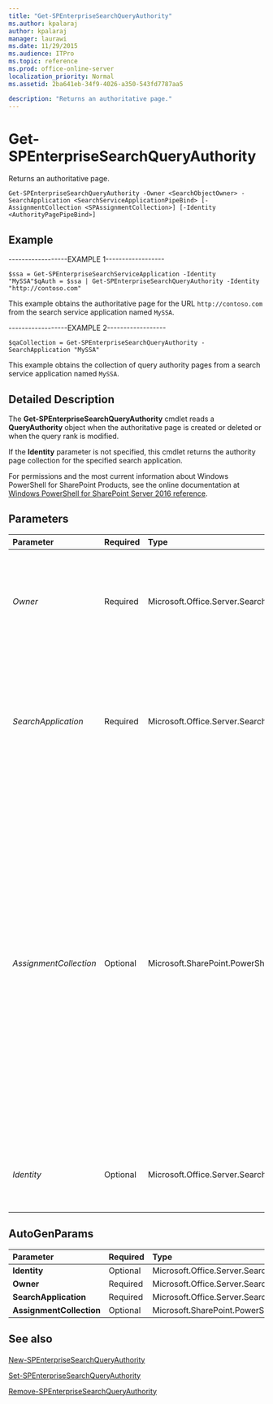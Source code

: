 ```yaml
---
title: "Get-SPEnterpriseSearchQueryAuthority"
ms.author: kpalaraj
author: kpalaraj
manager: laurawi
ms.date: 11/29/2015
ms.audience: ITPro
ms.topic: reference
ms.prod: office-online-server
localization_priority: Normal
ms.assetid: 2ba641eb-34f9-4026-a350-543fd7787aa5

description: "Returns an authoritative page."
---
```


# Get-SPEnterpriseSearchQueryAuthority

Returns an authoritative page.
  
```
Get-SPEnterpriseSearchQueryAuthority -Owner <SearchObjectOwner> -SearchApplication <SearchServiceApplicationPipeBind> [-AssignmentCollection <SPAssignmentCollection>] [-Identity <AuthorityPagePipeBind>]

```

## Example

------------------EXAMPLE 1------------------
  
```
$ssa = Get-SPEnterpriseSearchServiceApplication -Identity "MySSA"$qAuth = $ssa | Get-SPEnterpriseSearchQueryAuthority -Identity "http://contoso.com"
```

This example obtains the authoritative page for the URL  `http://contoso.com` from the search service application named  `MySSA`.
  
------------------EXAMPLE 2------------------
  
```
$qaCollection = Get-SPEnterpriseSearchQueryAuthority -SearchApplication "MySSA"
```

This example obtains the collection of query authority pages from a search service application named  `MySSA`.
  
## Detailed Description

The **Get-SPEnterpriseSearchQueryAuthority** cmdlet reads a **QueryAuthority** object when the authoritative page is created or deleted or when the query rank is modified. 
  
If the **Identity** parameter is not specified, this cmdlet returns the authority page collection for the specified search application. 
  
For permissions and the most current information about Windows PowerShell for SharePoint Products, see the online documentation at [Windows PowerShell for SharePoint Server 2016 reference](https://go.microsoft.com/fwlink/p/?LinkId=671715). 
  
## Parameters

|**Parameter**|**Required**|**Type**|**Description**|
|:-----|:-----|:-----|:-----|
| _Owner_ <br/> |Required  <br/> |Microsoft.Office.Server.Search.Administration.SearchObjectOwner  <br/> |Specifies the search object owner that defines the scope at which the corresponding **Query Authority** is created.The owner must be one of the following valid levels:- Search Service Application- Site Subscription  <br/> |
| _SearchApplication_ <br/> |Required  <br/> |Microsoft.Office.Server.Search.Cmdlet.SearchServiceApplicationPipeBind  <br/> |Specifies the search application that contains the authority page to get.  <br/> The type must be a valid GUID, in the form 12345678-90ab-cdef-1234-567890bcdefgh; a valid search application name (for example, SearchApp1); or an instance of a valid **SearchServiceApplication** object.  <br/> |
| _AssignmentCollection_ <br/> |Optional  <br/> |Microsoft.SharePoint.PowerShell.SPAssignmentCollection  <br/> |Manages objects for the purpose of proper disposal. Use of objects, such as **SPWeb** or **SPSite**, can use large amounts of memory and use of these objects in Windows PowerShell scripts requires proper memory management. Using the **SPAssignment** object, you can assign objects to a variable and dispose of the objects after they are needed to free up memory. When **SPWeb**, **SPSite**, or **SPSiteAdministration** objects are used, the objects are automatically disposed of if an assignment collection or the **Global** parameter is not used.  <br/> > [!NOTE]> When the **Global** parameter is used, all objects are contained in the global store. If objects are not immediately used, or disposed of by using the **Stop-SPAssignment** command, an out-of-memory scenario can occur.           |
| _Identity_ <br/> |Optional  <br/> |Microsoft.Office.Server.Search.Cmdlet.AuthorityPagePipeBind  <br/> |Specifies the query authority to get.  <br/> The type must be a valid URL, in the form http://server_name; or an instance of a valid **AuthorityPage** object.  <br/> |
   
## AutoGenParams

|**Parameter**|**Required**|**Type**|**Description**|
|:-----|:-----|:-----|:-----|
|**Identity** <br/> |Optional  <br/> |Microsoft.Office.Server.Search.Cmdlet.AuthorityPagePipeBind  <br/> ||
|**Owner** <br/> |Required  <br/> |Microsoft.Office.Server.Search.Administration.SearchObjectOwner  <br/> ||
|**SearchApplication** <br/> |Required  <br/> |Microsoft.Office.Server.Search.Cmdlet.SearchServiceApplicationPipeBind  <br/> ||
|**AssignmentCollection** <br/> |Optional  <br/> |Microsoft.SharePoint.PowerShell.SPAssignmentCollection  <br/> ||
   
## See also

#### 

[New-SPEnterpriseSearchQueryAuthority](new-spenterprisesearchqueryauthority.md)
  
[Set-SPEnterpriseSearchQueryAuthority](set-spenterprisesearchqueryauthority.md)
  
[Remove-SPEnterpriseSearchQueryAuthority](remove-spenterprisesearchqueryauthority.md)

